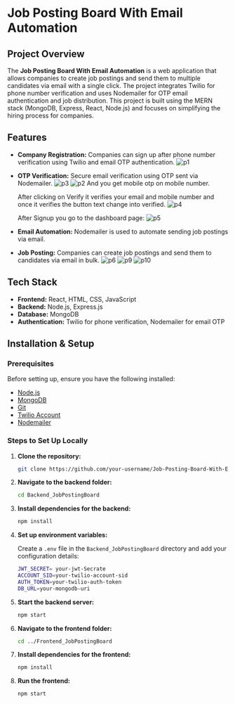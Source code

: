 # Job Posting Board With Email Automation

## Project Overview

The **Job Posting Board With Email Automation** is a web application that allows companies to create job postings and send them to multiple candidates via email with a single click. The project integrates Twilio for phone number verification and uses Nodemailer for OTP email authentication and job distribution. This project is built using the MERN stack (MongoDB, Express, React, Node.js) and focuses on simplifying the hiring process for companies.

## Features

- **Company Registration:** Companies can sign up after phone number verification using Twilio and email OTP authentication.
  ![p1](https://github.com/user-attachments/assets/732e3dbc-f0f9-46e1-be7f-af23caca86a8)

- **OTP Verification:** Secure email verification using OTP sent via Nodemailer.
  ![p3](https://github.com/user-attachments/assets/669c47ff-ea8f-4045-b27b-48a063438f92)
  ![p2](https://github.com/user-attachments/assets/9aa769b4-d33e-4755-8421-807fb069fc85)
  And you get mobile otp on mobile number.

  After clicking on Verify it verifies your email and mobile number and once it verifies the button text change into verified.
  ![p4](https://github.com/user-attachments/assets/c42613f4-b0f1-4b6e-abe7-3d3c5620178a)

  
  After Signup you go to the dashboard page:
  ![p5](https://github.com/user-attachments/assets/9a512ce1-0e2d-4178-9aec-672687326f9c)

- **Email Automation:** Nodemailer is used to automate sending job postings via email.
- **Job Posting:** Companies can create job postings and send them to candidates via email in bulk.
  ![p6](https://github.com/user-attachments/assets/60e7f31a-99fa-4f7c-87ed-cd2d47f6474d)
  ![p9](https://github.com/user-attachments/assets/2b7bef08-b40f-4a27-8ca4-3db6dd0e31ce)
  ![p10](https://github.com/user-attachments/assets/9154a553-d00d-49d7-b6d9-64145f43afcb)
  

## Tech Stack

- **Frontend:** React, HTML, CSS, JavaScript
- **Backend:** Node.js, Express.js
- **Database:** MongoDB
- **Authentication:** Twilio for phone verification, Nodemailer for email OTP


## Installation & Setup

### Prerequisites

Before setting up, ensure you have the following installed:

- [Node.js](https://nodejs.org/)
- [MongoDB](https://www.mongodb.com/)
- [Git](https://git-scm.com/)
- [Twilio Account](https://www.twilio.com/)
- [Nodemailer](https://nodemailer.com/about/)

### Steps to Set Up Locally

1. **Clone the repository:**

    ```bash
    git clone https://github.com/your-username/Job-Posting-Board-With-Email-Automation.git
    ```

2. **Navigate to the backend folder:**

    ```bash
    cd Backend_JobPostingBoard
    ```

3. **Install dependencies for the backend:**

    ```bash
    npm install
    ```

4. **Set up environment variables:**

    Create a `.env` file in the `Backend_JobPostingBoard` directory and add your configuration details:

    ```bash
    JWT_SECRET= your-jwt-Secrate
    ACCOUNT_SID=your-twilio-account-sid
    AUTH_TOKEN=your-twilio-auth-token
    DB_URL=your-mongodb-uri
    ```

5. **Start the backend server:**

    ```bash
    npm start
    ```

6. **Navigate to the frontend folder:**

    ```bash
    cd ../Frontend_JobPostingBoard
    ```

7. **Install dependencies for the frontend:**

    ```bash
    npm install
    ```

8. **Run the frontend:**

    ```bash
    npm start
    ```

